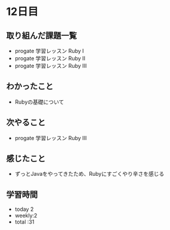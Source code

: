 # 12日目
## 取り組んだ課題一覧
- progate 学習レッスン Ruby I
- progate 学習レッスン Ruby II
- progate 学習レッスン Ruby III
## わかったこと
- Rubyの基礎について
## 次やること
- progate 学習レッスン Ruby III
## 感じたこと
- ずっとJavaをやってきたため、Rubyにすごくやり辛さを感じる
## 学習時間
- today 2
- weekly:2
- total :31
